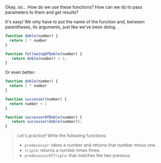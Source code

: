 Okay, so... How do we use these functions? How can we do to pass parameters to them and get results?

It's easy! We only have to put the name of the function and, between parentheses, its arguments, just like we've been doing.

```javascript
function doble(number) {
  return 2 * number
}

function followingOfDoble(number) {
   return doble(number) + 1;
}
```

Or even better: 

```javascript
function doble(number) {
  return 2 * number
}

function successor(number) {
  return number + 1
}

function successorOfDoble(number) {
   return successor(doble(number));
}
```

> Let's practice! Write the following functions:
>
> * `predecessor`: takes a number and returns that number minus one.
> * `triple`: returns a number times three.
> * `predecessorOfTriple`: that matches the two previous 